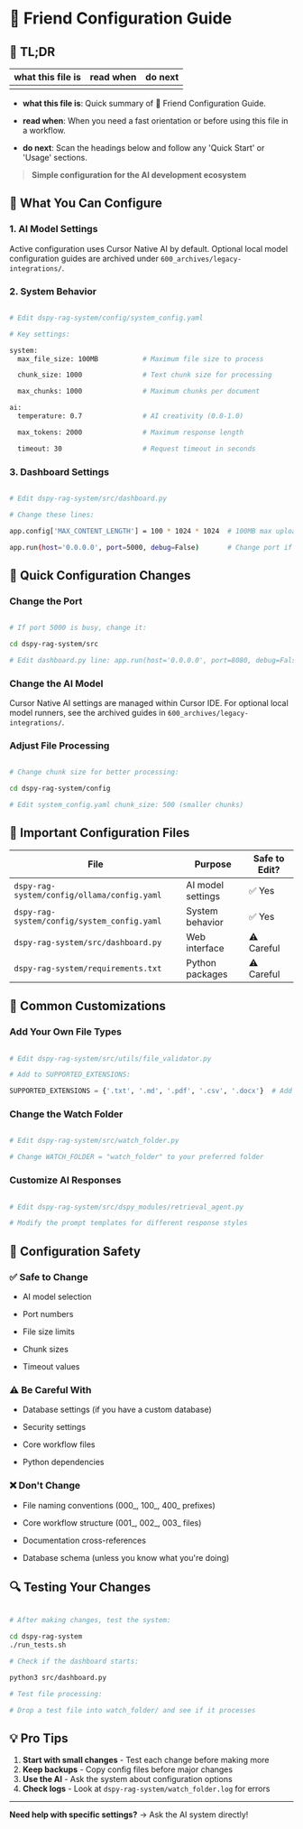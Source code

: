 # 🔧 Friend Configuration Guide

<a id="tldr"></a>

## 🔎 TL;DR

| what this file is | read when | do next |
|---|---|---|
|  |  |  |

- **what this file is**: Quick summary of 🔧 Friend Configuration Guide.

- **read when**: When you need a fast orientation or before using this file in a workflow.

- **do next**: Scan the headings below and follow any 'Quick Start' or 'Usage' sections.


> **Simple configuration for the AI development ecosystem**

## 🎯 **What You Can Configure**

### **1. AI Model Settings**

Active configuration uses Cursor Native AI by default. Optional local model configuration guides are archived under
`600_archives/legacy-integrations/`.

### **2. System Behavior**

```bash

# Edit dspy-rag-system/config/system_config.yaml

# Key settings:

system:
  max_file_size: 100MB           # Maximum file size to process

  chunk_size: 1000               # Text chunk size for processing

  max_chunks: 1000               # Maximum chunks per document

ai:
  temperature: 0.7               # AI creativity (0.0-1.0)

  max_tokens: 2000               # Maximum response length

  timeout: 30                    # Request timeout in seconds

```

### **3. Dashboard Settings**

```bash

# Edit dspy-rag-system/src/dashboard.py

# Change these lines:

app.config['MAX_CONTENT_LENGTH'] = 100 * 1024 * 1024  # 100MB max upload

app.run(host='0.0.0.0', port=5000, debug=False)       # Change port if needed

```

## 🚀 **Quick Configuration Changes**

### **Change the Port**

```bash

# If port 5000 is busy, change it:

cd dspy-rag-system/src

# Edit dashboard.py line: app.run(host='0.0.0.0', port=8080, debug=False)

```

### **Change the AI Model**

Cursor Native AI settings are managed within Cursor IDE. For optional local model runners, see the archived guides in
`600_archives/legacy-integrations/`.

### **Adjust File Processing**

```bash

# Change chunk size for better processing:

cd dspy-rag-system/config

# Edit system_config.yaml chunk_size: 500 (smaller chunks)

```

## 📁 **Important Configuration Files**

| File | Purpose | Safe to Edit? |
|------|---------|---------------|
| `dspy-rag-system/config/ollama/config.yaml` | AI model settings | ✅ Yes |
| `dspy-rag-system/config/system_config.yaml` | System behavior | ✅ Yes |
| `dspy-rag-system/src/dashboard.py` | Web interface | ⚠️ Careful |
| `dspy-rag-system/requirements.txt` | Python packages | ⚠️ Careful |

## 🔧 **Common Customizations**

### **Add Your Own File Types**

```python

# Edit dspy-rag-system/src/utils/file_validator.py

# Add to SUPPORTED_EXTENSIONS:

SUPPORTED_EXTENSIONS = {'.txt', '.md', '.pdf', '.csv', '.docx'}  # Add .docx

```

### **Change the Watch Folder**

```bash

# Edit dspy-rag-system/src/watch_folder.py

# Change WATCH_FOLDER = "watch_folder" to your preferred folder

```

### **Customize AI Responses**

```python

# Edit dspy-rag-system/src/dspy_modules/retrieval_agent.py

# Modify the prompt templates for different response styles

```

## 🚨 **Configuration Safety**

### **✅ Safe to Change**

- AI model selection

- Port numbers

- File size limits

- Chunk sizes

- Timeout values

### **⚠️ Be Careful With**

- Database settings (if you have a custom database)

- Security settings

- Core workflow files

- Python dependencies

### **❌ Don't Change**

- File naming conventions (000_, 100_, 400_ prefixes)

- Core workflow structure (001_, 002_, 003_ files)

- Documentation cross-references

- Database schema (unless you know what you're doing)

## 🔍 **Testing Your Changes**

```bash

# After making changes, test the system:

cd dspy-rag-system
./run_tests.sh

# Check if the dashboard starts:

python3 src/dashboard.py

# Test file processing:

# Drop a test file into watch_folder/ and see if it processes

```

## 💡 **Pro Tips**

1. **Start with small changes** - Test each change before making more
2. **Keep backups** - Copy config files before major changes
3. **Use the AI** - Ask the system about configuration options
4. **Check logs** - Look at `dspy-rag-system/watch_folder.log` for errors

---

**Need help with specific settings?** → Ask the AI system directly!